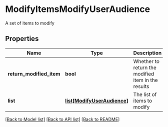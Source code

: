 # ModifyItemsModifyUserAudience

A set of items to modify
## Properties
Name | Type | Description | Notes
------------ | ------------- | ------------- | -------------
**return_modified_item** | **bool** | Whether to return the modified item in the results | 
**list** | [**list[ModifyUserAudience]**](ModifyUserAudience.md) | The list of items to modify | 

[[Back to Model list]](../README.md#documentation-for-models) [[Back to API list]](../README.md#documentation-for-api-endpoints) [[Back to README]](../README.md)


